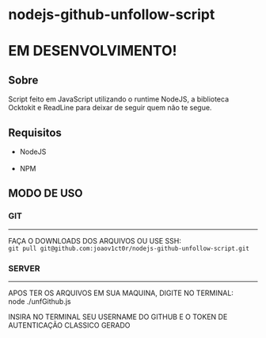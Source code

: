 # nodejs-github-unfollow-script
<h1>EM DESENVOLVIMENTO!</h1>

<h2>Sobre</h2>

<p>Script feito em JavaScript utilizando o runtime NodeJS, a biblioteca Ocktokit e ReadLine para deixar de seguir quem não te segue.</p>

<h2>Requisitos</h2>

<ul>
  <li>NodeJS</li>
  <br>
  <li>NPM</li>
</ul>

<h2>MODO DE USO</h2>

<h3>GIT</h3>
<hr>

<p>FAÇA O DOWNLOADS DOS ARQUIVOS OU USE SSH:<br><code>git pull git@github.com:joaov1ct0r/nodejs-github-unfollow-script.git</code></p>

<h3>SERVER</h3>
<hr>

<p>APOS TER OS ARQUIVOS EM SUA MAQUINA, DIGITE NO TERMINAL:
  <br>node ./unfGithub.js</code>
</p>

<p>INSIRA NO TERMINAL SEU USERNAME DO GITHUB E O TOKEN DE AUTENTICAÇÃO CLASSICO GERADO</p>
